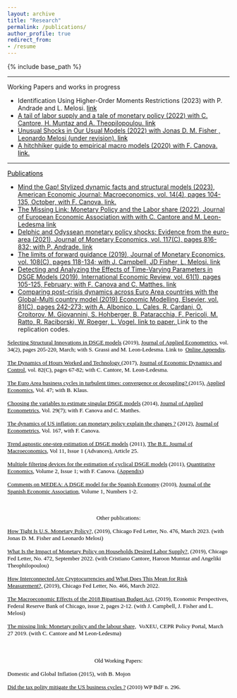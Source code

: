 ```yaml
---
layout: archive
title: "Research"
permalink: /publications/
author_profile: true
redirect_from: 
- /resume
---
```


{% include base_path %}

****
Working Papers and works in progress
* Identification Using Higher-Order Moments Restrictions (2023) with P. Andrade and L. Melosi. <a href="https://www.chicagofed.org/publications/working-papers/2023/2023-28"><font color="black">link
* A tail of labor supply and a tale of monetary policy (2022) with C. Cantore, H. Muntaz and A. Theopilopoulou. <a href="https://www.chicagofed.org/publications/working-papers/2022/2022-30"><font color="black">link
* Unusual Shocks in Our Usual Models (2022) with  Jonas D. M. Fisher , Leonardo Melosi (under revision). <a href="https://www.chicagofed.org/publications/working-papers/2022/2022-39"><font color="black">link
* A hitchhiker guide to empirical macro models (2020) with F. Canova. <a href="https://github.com/naffe15/BVAR_/blob/master/HitchhikerGuide_.pdf"><font color="black"> link.

****
Publications
* Mind the Gap! Stylized dynamic facts and structural models (2023), American Economic Journal: Macroeconomics, vol. 14(4), pages 104-135, October, with F. Canova. <a href=""> link.
* The Missing Link: Monetary Policy and the Labor share (2022), Journal of European Economic Association with with C. Cantore and M. Leon-Ledesma <a href="https://ideas.repec.org/a/oup/jeurec/v19y2021i3p1592-1620..html">link
* Delphic and Odyssean monetary policy shocks: Evidence from the euro-area (2021), Journal of Monetary Economics, vol. 117(C), pages 816-832; with P. Andrade. <a href="https://ideas.repec.org/a/eee/moneco/v117y2021icp816-832.html">link
* The limits of forward guidance (2019), Journal of Monetary Economics, vol. 108(C), pages 118-134; with J. Campbell, JD Fisher, L. Melosi. <a href="https://ideas.repec.org/a/eee/moneco/v108y2019icp118-134.html">link
* Detecting and Analyzing the Effects of Time-Varying Parameters in DSGE Models (2019), International Economic Review, vol. 61(1), pages 105-125, February; with F. Canova and C. Matthes. <a href="https://ideas.repec.org/a/wly/iecrev/v61y2020i1p105-125.html">link
* Comparing post-crisis dynamics across Euro Area countries with the Global-Multi country model (2019) Economic Modelling, Elsevier, vol. 81(C), pages 242-273; with A. Albonico, L. Cales, R. Cardani, O. Croitorov, M. Giovannini, S. Hohberger, B. Pataracchia, F. Pericoli, M. Ratto, R.  Raciborski, W. Roeger, L. Vogel. <a href="https://ideas.repec.org/a/eee/ecmode/v81y2019icp242-273.html"> link to paper.  <a ref="https://github.com/naffe15/GlobalMultiCountryModel">Link to the replication codes. 

<p class="MsoNormal" style="mso-margin-top-alt:auto;mso-margin-bottom-alt:auto;line-height:normal"><font face="Verdana"><font size="2"><span lang="EN-US"><span style="text-align: left; color: rgb(0, 0, 0); text-transform: none; text-indent: 0px; letter-spacing: normal; font-style: normal; font-variant: normal; font-weight: 400; text-decoration: none; word-spacing: 0px; white-space: normal; orphans: 2; -webkit-text-stroke-width: 0px; background-color: transparent;" lang="EN-US"></span><a href="https://ideas.repec.org/a/wly/japmet/v34y2019i2p205-220.html"><span style="color:windowtext">Selecting Structural Innovations in DSGE models</span></a>&nbsp;(2019), </span><span style="color: black;"><a href="http://onlinelibrary.wiley.com/journal/10.1002/%28ISSN%291099-1255"><span style="color:black;mso-ansi-language:EN-US" lang="EN-US">Journal of Applied Econometrics</span></a></span>, vol. 34(2), pages 205-220, March; <span style="text-align: left; color: rgb(0, 0, 0); text-transform: none; text-indent: 0px; letter-spacing: normal; font-family: Verdana; font-style: normal; font-variant: normal; font-weight: 400; text-decoration: none; word-spacing: 0px; display: inline !important; white-space: normal; orphans: 2; float: none; -webkit-text-stroke-width: 0px; background-color: transparent;">with S. Grassi and M. Leon-Ledesma</span>. Link to&nbsp; <a style="color: black;" href="http://www.filippoferroni.com/OnlineAppendix.pdf">Online Appendix</a><span style="color: black;">.</span></font></font></p>

<p class="MsoNormal" style="mso-margin-top-alt:auto;mso-margin-bottom-alt:auto;line-height:normal"><font face="Verdana"><font size="2"><a href="https://ideas.repec.org/a/eee/dyncon/v82y2017icp67-82.html"><span style="color: windowtext;" lang="EN-US">The Dynamics
of Hours Worked and Technology </span></a><span lang="EN-US">(2017), </span><span style="color: black;"><a href="https://www.journals.elsevier.com/journal-of-economic-dynamics-and-control/"><span style="color:black;mso-ansi-language:EN-US" lang="EN-US">Journal of Economic Dynamics and Control</span></a></span><span style="color: black;" lang="EN-US">, vol. 82(C), pages 67-82; with C. Cantore, M. Leon-Ledesma.</span></font></font></p>

<p class="MsoNormal" style="mso-margin-top-alt:auto;mso-margin-bottom-alt:auto;line-height:normal"><font face="Verdana"><font size="2"><a href="https://ideas.repec.org/p/ecb/ecbwps/20151819.html"><span style="color: windowtext;" lang="EN-US">The Euro Area business cycles in
turbulent times: convergence or decoupling? </span></a><span lang="EN-US">(2015), </span><span style="color: black;"><a href="http://www.tandfonline.com/toc/raec20/47/34-35"><span style="color:black;mso-ansi-language:EN-US" lang="EN-US">Applied Economics</span></a></span><span style="color: black;" lang="EN-US">, Vol. 47; with B. Klaus.</span></font></font></p>

<p class="MsoNormal" style="mso-margin-top-alt:auto;mso-margin-bottom-alt:auto;
line-height:normal"><font face="Verdana"><font size="2"><span lang="EN-US"><a href="https://ideas.repec.org/a/wly/japmet/v29y2014i7p1099-1117.html"><span style="color:windowtext">Choosing the variables
to estimate singular DSGE models</span></a>&nbsp;(2014), </span><span style="color: black;"><a href="http://onlinelibrary.wiley.com/journal/10.1002/%28ISSN%291099-1255"><span style="color:black;mso-ansi-language:EN-US" lang="EN-US">Journal of Applied Econometrics</span></a></span>, Vol. 29(7); with F. Canova and C. Matthes.&nbsp;</font></font></p>

<p class="MsoNormal" style="mso-margin-top-alt:auto;mso-margin-bottom-alt:auto;
line-height:normal"><font face="Verdana"><font size="2"><span style="color: black;"><a href="https://ideas.repec.org/a/eee/econom/v167y2012i1p47-60.html"><span style="color: black;" lang="EN-US">The dynamics of US inflation: can monetary policy explain the changes ?</span></a></span><span class="fwlinkfile"><span style="color: black;" lang="EN-US"> (2012), </span></span><a href="https://www.sciencedirect.com/science/article/pii/S0304407611002399"><span style="color: black;" lang="EN-US">Journal of Econometrics</span></a><span class="fwlinkfile"><span style="color: black;" lang="EN-US">, Vol. 167, with F. Canova. </span></span></font></font><span lang="EN-US"></span></p>

<p class="MsoNormal" style="mso-margin-top-alt:auto;mso-margin-bottom-alt:auto;
line-height:normal"><font face="Verdana"><font size="2"><span lang="EN-US"><a href="https://ideas.repec.org/a/bpj/bejmac/v11y2011i1n25.html"><span style="color:windowtext">Trend
agnostic one-step estimation of DSGE models</span></a>&nbsp;(2011), </span><span style="color: black;"><a href="https://www.bepress.com/bejm/"><span style="color:black;mso-ansi-language:EN-US" lang="EN-US">The B.E. Journal of Macroeconomics</span></a></span>, Vol 11, Issue 1 (Advances), Article 25.&nbsp;</font></font></p>

<p class="MsoNormal" style="mso-margin-top-alt:auto;mso-margin-bottom-alt:auto;
line-height:normal"><font face="Verdana"><font size="2"><a href="https://ideas.repec.org/a/ecm/quante/v2y2011i1p73-98.html"><span style="color: black;" lang="EN-US">Multiple
filtering devices for the estimation of cyclical DSGE models</span></a><span style="color: black;" lang="EN-US"> (2011), </span><a href="http://www.qeconomics.org/"><span style="color: black;" lang="EN-US">Quantitative
Economics</span></a><span style="color: black;" lang="EN-US">, Volume 2, Issue
1; with F. Canova. (</span><a href="http://webzoom.freewebs.com/filippoferroni/MF_appendix.pdf"><span style="color: black;" lang="EN-US">Appendix</span></a><span style="color: black;" lang="EN-US">)</span></font></font><span lang="EN-US"></span></p>

<p class="MsoNormal" style="mso-margin-top-alt:auto;mso-margin-bottom-alt:auto;
line-height:normal"><font face="Verdana"><font size="2"><span style="color: black;"><a href="https://ideas.repec.org/a/spr/series/v1y2010i1p245-249.html"><span style="color:black;mso-ansi-language:EN-US" lang="EN-US">Comments on MEDEA: A
DSGE model for the Spanish Economy</span></a></span><span style="color: black;" lang="EN-US"> (2010), </span><a href="https://www.springer.com/economics/journal/13209"><span style="color: black;" lang="EN-US">Journal of the
Spanish Economic Association</span></a><span style="color: black;" lang="EN-US">, Volume 1, Numbers 1-2.</span></font></font><span lang="EN-US"></span></p>

<p class="MsoNormal" style="mso-margin-top-alt:auto;mso-margin-bottom-alt:auto;
line-height:normal"><font size="2" face="verdana">&nbsp;</font></p>


<p align="center" class="MsoNormal" style="mso-margin-top-alt:auto;mso-margin-bottom-alt:
auto;text-align:center;line-height:normal"><font size="2" face="verdana"><span lang="EN-US" style="">Other publications:</span><span lang="EN-US" style=""></span></font></p>

<p class="MsoNormal" style="mso-margin-top-alt:auto;mso-margin-bottom-alt:auto;
line-height:normal"><font size="2" face="verdana"><span lang="EN-US" style=""><span style="float: none; background-color: transparent; color: rgb(0, 0, 0); font-style: normal; font-variant: normal; font-weight: 400; letter-spacing: normal; orphans: 2; text-align: left; text-decoration: none; text-indent: 0px; text-transform: none; -webkit-text-stroke-width: 0px; white-space: normal; word-spacing: 0px; display: inline !important;"></span><a href="https://www.chicagofed.org/publications/chicago-fed-letter/2023/476"><span style="color:windowtext"> How Tight Is U.S. Monetary Policy?,</span></a>&nbsp;(2019), Chicago Fed Letter, No. 476, March 2023. (with Jonas D. M. Fisher and Leonardo Melosi)</span><span lang="EN-US" style=""></span></font></p>

<p class="MsoNormal" style="mso-margin-top-alt:auto;mso-margin-bottom-alt:auto;
line-height:normal"><font size="2" face="verdana"><span lang="EN-US" style=""><span style="float: none; background-color: transparent; color: rgb(0, 0, 0); font-style: normal; font-variant: normal; font-weight: 400; letter-spacing: normal; orphans: 2; text-align: left; text-decoration: none; text-indent: 0px; text-transform: none; -webkit-text-stroke-width: 0px; white-space: normal; word-spacing: 0px; display: inline !important;"></span><a href="https://www.chicagofed.org/publications/chicago-fed-letter/2022/472"><span style="color:windowtext">What Is the Impact of Monetary Policy on Households Desired Labor Supply?,</span></a>&nbsp;(2019), Chicago Fed Letter, No. 472, September 2022. (with Cristiano Cantore, Haroon Mumtaz and Angeliki Theophilopoulou)</span><span lang="EN-US" style=""></span></font></p>

<p class="MsoNormal" style="mso-margin-top-alt:auto;mso-margin-bottom-alt:auto;
line-height:normal"><font size="2" face="verdana"><span lang="EN-US" style=""><span style="float: none; background-color: transparent; color: rgb(0, 0, 0); font-style: normal; font-variant: normal; font-weight: 400; letter-spacing: normal; orphans: 2; text-align: left; text-decoration: none; text-indent: 0px; text-transform: none; -webkit-text-stroke-width: 0px; white-space: normal; word-spacing: 0px; display: inline !important;"></span><a href="https://www.chicagofed.org/publications/chicago-fed-letter/2022/466"><span style="color:windowtext">How Interconnected Are Cryptocurrencies and What Does This Mean for Risk Measurement?,</span></a>&nbsp;(2019), Chicago Fed Letter, No. 466, March 2022.</span><span lang="EN-US" style=""></span></font></p>

<p class="MsoNormal" style="mso-margin-top-alt:auto;mso-margin-bottom-alt:auto;
line-height:normal"><font size="2" face="verdana"><span lang="EN-US" style=""><span style="float: none; background-color: transparent; color: rgb(0, 0, 0); font-style: normal; font-variant: normal; font-weight: 400; letter-spacing: normal; orphans: 2; text-align: left; text-decoration: none; text-indent: 0px; text-transform: none; -webkit-text-stroke-width: 0px; white-space: normal; word-spacing: 0px; display: inline !important;"></span><a href="https://www.chicagofed.org/publications/economic-perspectives/2019/2"><span style="color:windowtext">The Macroeconomic Effects of the 2018 Bipartisan Budget Act,</span></a>&nbsp;(2019), Economic Perspectives, Federal Reserve Bank of Chicago, issue 2, pages 2-12. (with J. Campbell, J. Fisher and L. Melosi)</span><span lang="EN-US" style=""></span></font></p>

<p class="MsoNormal" style="mso-margin-top-alt:auto;mso-margin-bottom-alt:auto;
line-height:normal"><font size="2" face="verdana"><span lang="EN-US" style=""><span style="float: none; background-color: transparent; color: rgb(0, 0, 0); font-style: normal; font-variant: normal; font-weight: 400; letter-spacing: normal; orphans: 2; text-align: left; text-decoration: none; text-indent: 0px; text-transform: none; -webkit-text-stroke-width: 0px; white-space: normal; word-spacing: 0px; display: inline !important;"></span><a href="https://voxeu.org/article/monetary-policy-and-labour-share"><span style="color:windowtext"> The missing link: Monetary policy and the labour share,</span></a>&nbsp VoXEU, CEPR Policy Portal, March 27 2019. (with C. Cantore and M Leon-Ledesma)</span><span lang="EN-US" style=""></span></font></p>

<p class="MsoNormal" style="mso-margin-top-alt:auto;mso-margin-bottom-alt:auto;
line-height:normal"><span style="font-size: 12pt;"><font face="verdana">&nbsp;</font></span></p>

<p align="center" class="MsoNormal" style="mso-margin-top-alt:auto;mso-margin-bottom-alt:
auto;text-align:center;line-height:normal"><font size="2" face="verdana"><span lang="EN-US" style="">Old Working Papers:</span><span lang="EN-US" style=""></span></font></p>

<p class="MsoNormal" style="mso-margin-top-alt:auto;mso-margin-bottom-alt:auto;
line-height:normal"><font size="2" face="verdana"><span lang="EN-US" style="">Domestic and Global Inflation
(2015), with B. Mojon</span><span lang="EN-US" style=""></span></font></p>

<p class="MsoNormal" style="mso-margin-top-alt:auto;mso-margin-bottom-alt:auto;
line-height:normal"><font face="verdana"><font size="2"><a href="http://www.filippoferroni.com/DT296.pdf"><span lang="EN-US" style="color: windowtext;">Did the tax polity mitigate the US business cycles ?</span></a> (2010) WP BdF n. 296.</font><span style="font-size: 12pt;"></span></font></p>

<p class="MsoNormal" style="mso-margin-top-alt:auto;mso-margin-bottom-alt:auto;
line-height:normal"><span style="font-size: 12pt;"><font face="verdana">&nbsp;</font></span></p>
